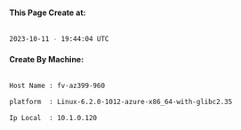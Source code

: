 
   
#### This Page Create at:

```bash

2023-10-11 - 19:44:04 UTC

```

#### Create By Machine:

```bash

Host Name : fv-az399-960

platform  : Linux-6.2.0-1012-azure-x86_64-with-glibc2.35

Ip Local  : 10.1.0.120

```

